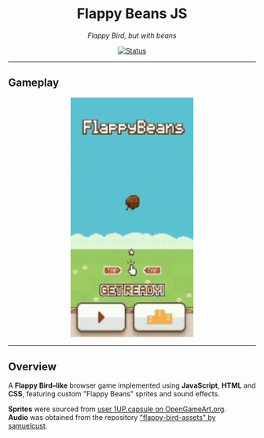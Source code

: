 <h1 align="center"> 
Flappy Beans JS
</h1>

<p align="center">
  <em>Flappy Bird, but with beans</em>
</p>

<p align="center">
  <a href="">
    <img src="https://img.shields.io/badge/status-completed-brightgreen?style=for-the-badge&logo=github" alt="Status">
  </a>
</p>


---

## Gameplay

<p align="center">
  <img src="./assets/gif/demo.gif" width="250" alt="Flappy Beans JS Gameplay">
</p>

---

## Overview
A **Flappy Bird–like** browser game implemented using **JavaScript**, **HTML** and **CSS**, featuring custom "Flappy Beans" sprites and sound effects.

**Sprites** were sourced from [user 1UP.capsule on OpenGameArt.org](https://opengameart.org/content/flappy-beans).  
**Audio** was obtained from the repository ["flappy-bird-assets" by samuelcust](https://github.com/samuelcust/flappy-bird-assets.git).
